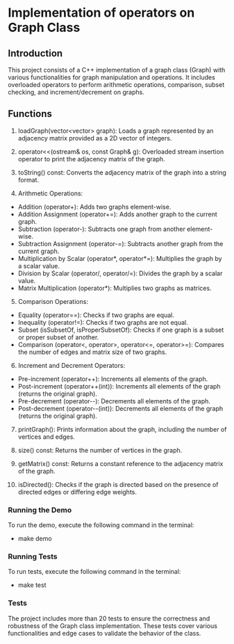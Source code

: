 # Implementation of operators on Graph Class 
## Introduction
This project consists of a C++ implementation of a graph class (Graph) with various functionalities for graph manipulation and operations. It includes overloaded operators to perform arithmetic operations, comparison, subset checking, and increment/decrement on graphs.

## Functions
1. loadGraph(vector<vector<int>> graph): Loads a graph represented by an adjacency matrix provided as a 2D vector of integers.

2. operator<<(ostream& os, const Graph& g): Overloaded stream insertion operator to print the adjacency matrix of the graph.

3. toString() const: Converts the adjacency matrix of the graph into a string format.

4. Arithmetic Operations:

- Addition (operator+): Adds two graphs element-wise.
- Addition Assignment (operator+=): Adds another graph to the current graph.
- Subtraction (operator-): Subtracts one graph from another element-wise.
- Subtraction Assignment (operator-=): Subtracts another graph from the current graph.
- Multiplication by Scalar (operator*, operator*=): Multiplies the graph by a scalar value.
- Division by Scalar (operator/, operator/=): Divides the graph by a scalar value.
- Matrix Multiplication (operator*): Multiplies two graphs as matrices.
5. Comparison Operations:

- Equality (operator==): Checks if two graphs are equal.
- Inequality (operator!=): Checks if two graphs are not equal.
- Subset (isSubsetOf, isProperSubsetOf): Checks if one graph is a subset or proper subset of another.
- Comparison (operator<, operator>, operator<=, operator>=): Compares the number of edges and matrix size of two graphs.
6. Increment and Decrement Operators:

- Pre-increment (operator++): Increments all elements of the graph.
- Post-increment (operator++(int)): Increments all elements of the graph (returns the original graph).
- Pre-decrement (operator--): Decrements all elements of the graph.
- Post-decrement (operator--(int)): Decrements all elements of the graph (returns the original graph).
7. printGraph(): Prints information about the graph, including the number of vertices and edges.

8. size() const: Returns the number of vertices in the graph.

9. getMatrix() const: Returns a constant reference to the adjacency matrix of the graph.

10. isDirected(): Checks if the graph is directed based on the presence of directed edges or differing edge weights.

### Running the Demo
To run the demo, execute the following command in the terminal:
- make demo

### Running Tests
To run tests, execute the following command in the terminal:
- make test

### Tests
The project includes more than 20 tests to ensure the correctness and robustness of the Graph class implementation. These tests cover various functionalities and edge cases to validate the behavior of the class.








